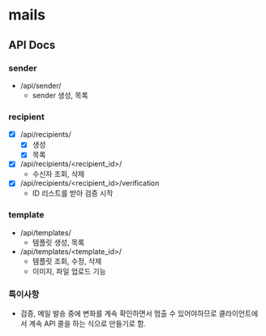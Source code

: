 # mails

## API Docs

### sender

- /api/sender/
  - sender 생성, 목록

### recipient

- [x] /api/recipients/
  - [x] 생성
  - [x] 목록
- [x] /api/recipients/<recipient_id>/
  - 수신자 조회, 삭제
- [x] /api/recipients/<recipient_id>/verification
  - ID 리스트를 받아 검증 시작

### template

- /api/templates/
  - 템플릿 생성, 목록
- /api/templates/<template_id>/
  - 템플릿 조회, 수정, 삭제
  - 이미지, 파일 업로드 기능

### 특이사항

- 검증, 메일 발송 중에 변화를 계속 확인하면서 멈출 수 있어야하므로 클라이언트에서 계속 API 콜을 하는 식으로 만들기로 함.

